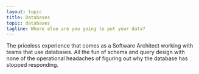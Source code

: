 ```yaml
---
layout: topic
title: Databases
topic: databases
tagline: Where else are you going to put your data?
---
```


 The priceless experience that comes as a Software Architect working with teams that use databases. All the fun of schema and query design with none of the operational headaches of figuring out why the database has stopped responding.